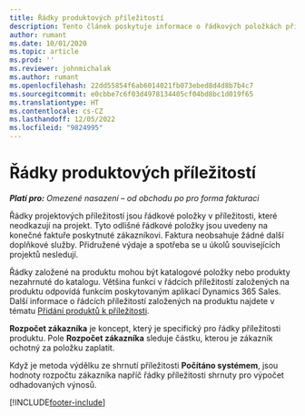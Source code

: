```yaml
---
title: Řádky produktových příležitostí
description: Tento článek poskytuje informace o řádkových položkách příležitostí založených na produktu v Project Operations.
author: rumant
ms.date: 10/01/2020
ms.topic: article
ms.prod: ''
ms.reviewer: johnmichalak
ms.author: rumant
ms.openlocfilehash: 22dd55854f6ab6014021fb073ebed8d4d8b7b4c7
ms.sourcegitcommit: e0cbbe7c6f03d4978134405cf04bd8bc1d019f65
ms.translationtype: HT
ms.contentlocale: cs-CZ
ms.lasthandoff: 12/05/2022
ms.locfileid: "9824995"
---
```

# <a name="product-opportunity-lines"></a>Řádky produktových příležitostí

_**Platí pro:** Omezené nasazení – od obchodu po pro forma fakturaci_

Řádky projektových příležitostí jsou řádkové položky v příležitosti, které neodkazují na projekt. Tyto odlišné řádkové položky jsou uvedeny na konečné faktuře poskytnuté zákazníkovi. Faktura neobsahuje žádné další doplňkové služby. Přidružené výdaje a spotřeba se u úkolů souvisejících projektů nesledují.

Řádky založené na produktu mohou být katalogové položky nebo produkty nezahrnuté do katalogu. Většina funkcí v řádcích příležitostí založených na produktu odpovídá funkcím poskytovaným aplikací Dynamics 365 Sales. Další informace o řádcích příležitostí založených na produktu najdete v tématu [Přidání produktů k příležitosti](/dynamics365/sales-enterprise/add-products-opportunity).

**Rozpočet zákazníka** je koncept, který je specifický pro řádky příležitosti produktu. Pole **Rozpočet zákazníka** sleduje částku, kterou je zákazník ochotný za položku zaplatit.

Když je metoda výdělku ze shrnutí příležitosti **Počítáno systémem**, jsou hodnoty rozpočtu zákazníka napříč řádky příležitosti shrnuty pro výpočet odhadovaných výnosů. 



[!INCLUDE[footer-include](../../includes/footer-banner.md)]
